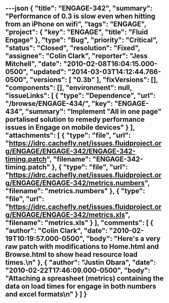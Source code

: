 ---json
{
  "title": "ENGAGE-342",
  "summary": "Performance of 0.3 is slow even when hitting from an iPhone on wifi",
  "tags": "ENGAGE",
  "project": {
    "key": "ENGAGE",
    "title": "Fluid Engage"
  },
  "type": "Bug",
  "priority": "Critical",
  "status": "Closed",
  "resolution": "Fixed",
  "assignee": "Colin Clark",
  "reporter": "Jess Mitchell",
  "date": "2010-02-08T16:04:15.000-0500",
  "updated": "2014-03-03T14:12:44.766-0500",
  "versions": [
    "0.3b"
  ],
  "fixVersions": [],
  "components": [],
  "environment": null,
  "issueLinks": [
    {
      "type": "Dependence",
      "url": "/browse/ENGAGE-434/",
      "key": "ENGAGE-434",
      "summary": "Implement \"All in one page\" portalised solution to remedy performance issues in Engage on mobile devices"
    }
  ],
  "attachments": [
    {
      "type": "file",
      "url": "https://idrc.cachefly.net/issues.fluidproject.org/ENGAGE/ENGAGE-342/ENGAGE-342-timing.patch",
      "filename": "ENGAGE-342-timing.patch"
    },
    {
      "type": "file",
      "url": "https://idrc.cachefly.net/issues.fluidproject.org/ENGAGE/ENGAGE-342/metrics.numbers",
      "filename": "metrics.numbers"
    },
    {
      "type": "file",
      "url": "https://idrc.cachefly.net/issues.fluidproject.org/ENGAGE/ENGAGE-342/metrics.xls",
      "filename": "metrics.xls"
    }
  ],
  "comments": [
    {
      "author": "Colin Clark",
      "date": "2010-02-19T10:19:57.000-0500",
      "body": "Here's a very raw patch with modifications to Home.html and Browse.html to show head resource load times.\n"
    },
    {
      "author": "Justin Obara",
      "date": "2010-02-22T17:46:09.000-0500",
      "body": "Attaching a spreasheet (metrics) containing the data on load times for engage in both numbers and excel formats\n"
    }
  ]
}
---

        